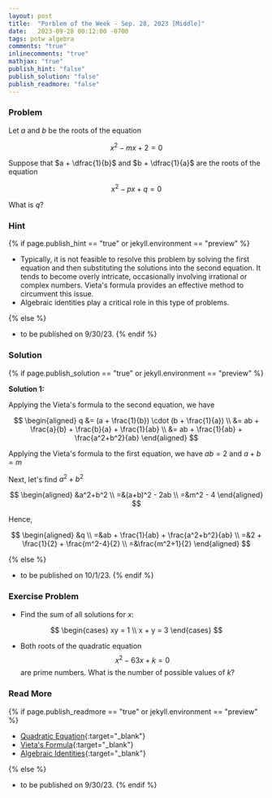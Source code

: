 ```yaml
---
layout: post
title:  "Porblem of the Week - Sep. 28, 2023 [Middle]"
date:   2023-09-28 00:12:00 -0700
tags: potw algebra
comments: "true"
inlinecomments: "true"
mathjax: "true"
publish_hint: "false"
publish_solution: "false"
publish_readmore: "false"
---
```

### Problem
Let $a$ and $b$ be the roots of the equation

$$
x^2 − mx + 2 = 0
$$

Suppose that $a + \dfrac{1}{b}$ and $b + \dfrac{1}{a}$ are the roots of the equation

$$
x^2 − px + q = 0
$$

What is $q$?
<!--more-->

### Hint
{% if page.publish_hint == "true" or jekyll.environment == "preview" %}

- Typically, it is not feasible to resolve this problem by solving the first equation and then substituting the solutions into the second equation. It tends to become overly intricate, occasionally involving irrational or complex numbers. Vieta's formula provides an effective method to circumvent this issue.
- Algebraic identities play a critical role in this type of problems.

{% else %}
- to be published on 9/30/23.
{% endif %}

### Solution 
{% if page.publish_solution == "true" or jekyll.environment == "preview" %}

**Solution 1:** 

Applying the Vieta's formula to the second equation, we have 

$$
\begin{aligned}
q &= (a + \frac{1}{b}) \cdot (b + \frac{1}{a}) \\
  &= ab + \frac{a}{b} + \frac{b}{a} + \frac{1}{ab} \\
  &= ab + \frac{1}{ab} + \frac{a^2+b^2}{ab}
\end{aligned}
$$

Applying the Vieta's formula to the first equation, we have $ab = 2$ and $a+b=m$

Next, let's find $a^2+b^2$

$$
\begin{aligned}
 &a^2+b^2 \\
=&(a+b)^2 - 2ab \\
=&m^2 - 4
\end{aligned}
$$

Hence, 

$$
\begin{aligned}
 &q \\
=&ab + \frac{1}{ab} + \frac{a^2+b^2}{ab} \\
=&2 + \frac{1}{2} + \frac{m^2-4}{2} \\
=&\frac{m^2+1}{2}
\end{aligned}
$$

{% else %}
- to be published on 10/1/23.
{% endif %}

### Exercise Problem
- Find the sum of all solutions for $x$:

$$
\begin{cases}
xy = 1 \\
x + y = 3
\end{cases}
$$

- Both roots of the quadratic equation $$x^2 − 63x + k = 0$$ are prime numbers. What is the number of possible values of $k$?

### Read More
{% if page.publish_readmore == "true" or jekyll.environment == "preview" %}
- [Quadratic Equation](https://www.mathsisfun.com/algebra/quadratic-equation.html){:target="_blank"}
- [Vieta's Formula](https://brilliant.org/wiki/vietas-formula/){:target="_blank"}
- [Algebraic Identities](https://www.cuemath.com/algebra/algebraic-identities/){:target="_blank"}

{% else %}
- to be published on 9/30/23.
{% endif %}
